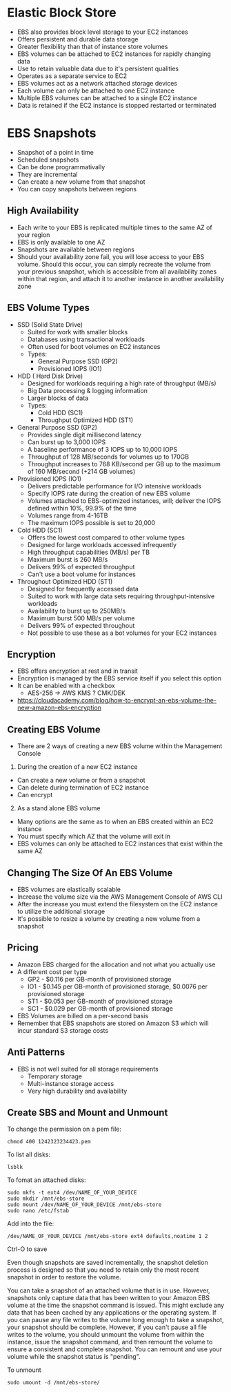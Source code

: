# Elastic Block Store

- EBS also provides block level storage to your EC2 instances
- Offers persistent and durable data storage
- Greater flexibility than that of instance store volumes
- EBS volumes can be attached to EC2 instances for rapidly changing data
- Use to retain valuable data due to it's persistent qualities
- Operates as a separate service to EC2
- EBS volumes act as a network attached storage devices
- Each volume can only be attached to one EC2 instance
- Multiple EBS volumes can be attached to a single EC2 instance
- Data is retained if the EC2 instance is stopped restarted or terminated


# EBS Snapshots

- Snapshot of a point in time
- Scheduled snapshots
- Can be done programmativally
- They are incremental
- Can create a new volume from that snapshot
- You can copy snapshots between regions


## High Availability

- Each write to your EBS is replicated multiple times to the same AZ of your region
- EBS is only available to one AZ
- Snapshots are available between regions
- Should your availability zone fail, you will lose access to your EBS volume. Should this occur, you can simply recreate the volume from your previous snapshot, which is accessible from all availability zones within that region, and attach it to another instance in another availability zone


## EBS Volume Types

- SSD (Solid State Drive)
  - Suited for work with smaller blocks
  - Databases using transactional workloads
  - Often used for boot volumes on EC2 instances
  - Types:
    - General Purpose SSD (GP2)
    - Provisioned IOPS (IO1)
- HDD ( Hard Disk Drive)
  - Designed for workloads requiring a high rate of throughput (MB/s)
  - Big Data processing & logging information
  - Larger blocks of data
  - Types:
    - Cold HDD (SC1)
    - Throughput Optimized HDD (ST1)
- General Purpose SSD (GP2)
  - Provides single digit millisecond latency
  - Can burst up to 3,000 IOPS
  - A baseline performance of 3 IOPS up to 10,000 IOPS
  - Throughput of 128 MB/seconds for volumes up to 170GB
  - Throughput increases to 768 KB/second per GB up to the maximum of 160 MB/second (+214 GB volumes)
- Provisioned IOPS (IO1)
  - Delivers predictable performance for I/O intensive workloads
  - Specify IOPS rate during the creation of new EBS volume
  - Volumes attached to EBS-optimized instances, will; deliver the IOPS defined within 10%, 99.9% of the time
  - Volumes range from 4-16TB
  - The maximum IOPS possible is set to 20,000
- Cold HDD (SC1)
  - Offers the lowest cost compared to other volume types
  - Designed for large workloads accessed infrequently
  - High throughput capabilities (MB/s) per TB
  - Maximum burst is 260 MB/s
  - Delivers 99% of expected throughput
  - Can't use a boot volume for instances
- Throughout Optimized HDD (ST1)
  - Designed for frequently accessed data
  - Suited to work with large data sets requiring throughput-intensive workloads
  - Availability to burst up to 250MB/s
  - Maximum burst 500 MB/s per volume
  - Delivers 99% of expected throughout
  - Not possible to use these as a bot volumes for your EC2 instances


## Encryption

- EBS offers encryption at rest and in transit
- Encryption is managed by the EBS service itself if you select this option
- It can be enabled with a checkbox
  - AES-256 -> AWS KMS ? CMK/DEK
- https://cloudacademy.com/blog/how-to-encrypt-an-ebs-volume-the-new-amazon-ebs-encryption


## Creating EBS Volume

 - There are 2 ways of creating a new EBS volume within the Management Console
  1. During the creation of a new EC2 instance
   - Can create a new volume or from a snapshot
   - Can delete during termination of EC2 instance
   - Can encrypt
  2. As a stand alone EBS volume
   - Many options are the same as to when an EBS created within an EC2 instance
   - You must specify which AZ that the volume will exit in
   - EBS volumes can only be attached to EC2 instances that exist within the same AZ


## Changing The Size Of An EBS Volume

- EBS volumes are elastically scalable
- Increase the volume size via the AWS Management Console of AWS CLI
- After the increase you must extend the filesystem on the EC2 instance to utilize the additional storage
- It's possible to resize a volume by creating a new volume from a snapshot


## Pricing

- Amazon EBS charged for the allocation and not what you actually use
- A different cost per type
  - GP2 - $0.116 per GB-month of provisioned storage
  - IO1 - $0.145 per GB-month of provisioned storage, $0.0076 per provisioned storage
  - ST1 - $0.053 per GB-month of provisioned storage 
  - SC1 - $0.029 per GB-month of provisioned storage
- EBS Volumes are billed on a per-second basis
- Remember that EBS snapshots are stored on Amazon S3 which will incur standard S3 storage costs


## Anti Patterns

- EBS is not well suited for all storage requirements
  - Temporary storage
  - Multi-instance storage access
  - Very high durability and availability
  

## Create SBS and Mount and Unmount

To change the permission on a pem file:

```
chmod 400 1242323234423.pem
```

To list all disks:

```
lsblk
```

To fomat an attached disks:

```
sudo mkfs -t ext4 /dev/NAME_OF_YOUR_DEVICE
sudo mkdir /mnt/ebs-store
sudo mount /dev/NAME_OF_YOUR_DEVICE /mnt/ebs-store
sudo nano /etc/fstab
```

Add into the file:

```
/dev/NAME_OF_YOUR_DEVICE /mnt/ebs-store ext4 defaults,noatime 1 2
```

Ctrl-O to save

Even though snapshots are saved incrementally, the snapshot deletion process is designed so that you need to retain only the most recent snapshot in order to restore the volume.

You can take a snapshot of an attached volume that is in use. However, snapshots only capture data that has been written to your Amazon EBS volume at the time the snapshot command is issued. This might exclude any data that has been cached by any applications or the operating system. If you can pause any file writes to the volume long enough to take a snapshot, your snapshot should be complete. However, if you can't pause all file writes to the volume, you should unmount the volume from within the instance, issue the snapshot command, and then remount the volume to ensure a consistent and complete snapshot. You can remount and use your volume while the snapshot status is "pending".

To unmount 

```
sudo umount -d /mnt/ebs-store/
```
